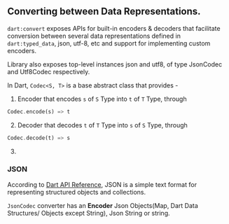 ## Converting between Data Representations.

`dart:convert` exposes APIs for built-in encoders & decoders that facilitate
conversion between several data representations defined in 
`dart:typed_data`, json, utf-8, etc and support for implementing custom encoders.

Library also exposes top-level instances json and utf8, of type JsonCodec and
Utf8Codec respectively.

In Dart, `Codec<S, T>` is a base abstract class that provides -

1. Encoder that encodes `s` of `S` Type into `t` of `T` Type, through

```dart
Codec.encode(s) => t
```

2. Decoder that decodes `t` of `T` Type into `s` of `S` Type, through 

```dart
Codec.decode(t) => s
```

3. 

### JSON

According
to [Dart API Reference](api.dart.dev/dart-convert/dart-convert-library.html),
JSON is a simple text format for
representing structured objects and collections.

`JsonCodec` converter has an **Encoder** Json Objects(Map, Dart Data Structures/
Objects except String), Json String or
string.   
